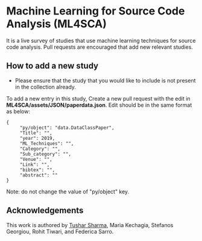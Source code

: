 # Machine Learning for Source Code Analysis (ML4SCA)

It is a live survey of studies that use machine learning techniques for source code analysis. Pull requests are encouraged that add new relevant studies.

## How to add a new study
- Please ensure that the study that you would like to include is not present in the collection already.

To add a new entry in this study, 
Create a new pull request with the edit in **ML4SCA/assets/JSON/paperdata.json**.
Edit should be in the same format as below: 

```
{
	 "py/object": "data.DataClassPaper",
	 "Title": "",
	 "year": 2019,
	 "ML_Techniques": "",
	 "Category": "",
	 "Sub_category": "",
	 "Venue": "",
	 "Link": "",
	 "bibtex": "",
	 "abstract": ""
}
```

Note: do not change the value of "py/object" key. 


## Acknowledgements
This work is authored by [Tushar Sharma](http://www.tusharma.in), Maria Kechagia, Stefanos Georgiou, Rohit Tiwari, and Federica Sarro.
